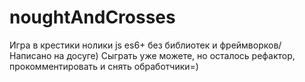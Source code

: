 # noughtAndCrosses
Игра в крестики нолики js es6+ без библиотек и фреймворков/ Написано на досуге)
Сыграть уже можете, но осталось рефактор, прокомментировать и снять обработчики=)
